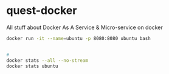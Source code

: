 # quest-docker
All stuff about Docker As A Service &amp; Micro-service on docker


```bash
docker run -it --name=ubuntu -p 8080:8080 ubuntu bash


# 
docker stats --all --no-stream
docker stats ubuntu
```
